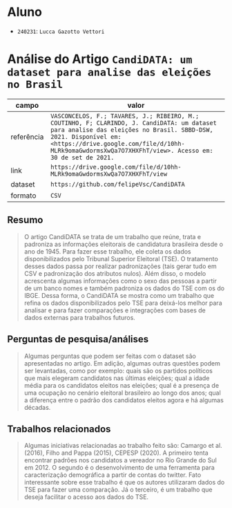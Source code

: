 # Aluno
* `240231`: `Lucca Gazotto Vettori`

# Análise do Artigo `CandiDATA: um dataset para analise das eleições no Brasil`

| campo | valor |
|------------|----------------------------------------|
| referência | `VASCONCELOS, F.; TAVARES, J.; RIBEIRO, M.; COUTINHO, F; CLARINDO, J. CandiDATA: um dataset para analise das eleições no Brasil. SBBD-DSW, 2021. Disponível em: <https://drive.google.com/file/d/10hh-MLRk9omaGwdormsXwQa7O7XHXFhT/view>. Acesso em: 30 de set de 2021.` |
| link       | `https://drive.google.com/file/d/10hh-MLRk9omaGwdormsXwQa7O7XHXFhT/view` |
| dataset | `https://github.com/felipeVsc/CandiDATA` |
| formato | `CSV` |

## Resumo

> O artigo CandiDATA se trata de um trabalho que reúne, trata e padroniza as informações eleitorais de candidatura brasileira desde o ano de 1945. Para fazer esse trabalho, ele coleta os dados disponibilizados pelo Tribunal Superior Eleitoral (TSE). O tratamento desses dados passa por realizar padronizações (tais gerar tudo em CSV e padronização dos atributos nulos). Além disso, o modelo acrescenta algumas informações como o sexo das pessoas a partir de um banco nomes e também padroniza os dados do TSE com os do IBGE. Dessa forma, o CandiDATA se mostra como um trabalho que refina os dados disponibilizados pelo TSE para deixá-los melhor para analisar e para fazer comparações e integrações com bases de dados externas para trabalhos futuros.

## Perguntas de pesquisa/análises

> Algumas perguntas que podem ser feitas com o dataset são apresentadas no artigo. Em adição, algumas outras questões podem ser levantadas, como por exemplo: quais são os partidos políticos que mais elegeram candidatos nas últimas eleições; qual a idade média para os candidatos eleitos nas eleições; qual é a presença de uma ocupação no cenário eleitoral brasileiro ao longo dos anos; qual a diferença entre o padrão dos candidatos eleitos agora e há algumas décadas.

## Trabalhos relacionados

> Algumas iniciativas relacionadas ao trabalho feito são: Camargo et al. (2016),  Filho and Pappa (2015), CEPESP (2020). A primeiro tenta encontrar padrões nos candidatos a vereador no Rio Grande do Sul em 2012. O segundo é o desenvolvimento de uma ferramenta para caracterização demográfica a partir de contas do twitter. Fato interessante sobre esse trabalho é que os autores utilizaram dados do TSE para fazer uma comparação. Já o terceiro, é um trabalho que deseja facilitar o acesso aos dados do TSE.
